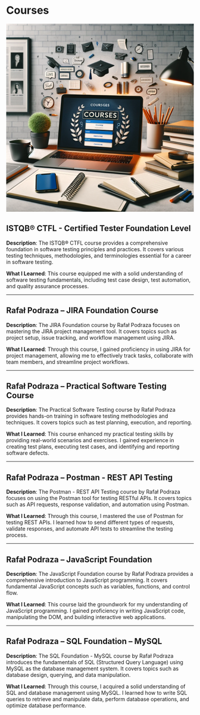 # Courses

![Courses Page Image](images/courses/courses.webp)


## ISTQB® CTFL - Certified Tester Foundation Level

**Description**: The ISTQB® CTFL course provides a comprehensive foundation in software testing principles and practices. It covers various testing techniques, methodologies, and terminologies essential for a career in software testing.

**What I Learned**: This course equipped me with a solid understanding of software testing fundamentals, including test case design, test automation, and quality assurance processes.

---

## Rafał Podraza – JIRA Foundation Course

**Description**: The JIRA Foundation course by Rafał Podraza focuses on mastering the JIRA project management tool. It covers topics such as project setup, issue tracking, and workflow management using JIRA.

**What I Learned**: Through this course, I gained proficiency in using JIRA for project management, allowing me to effectively track tasks, collaborate with team members, and streamline project workflows.

---

## Rafał Podraza – Practical Software Testing Course

**Description**: The Practical Software Testing course by Rafał Podraza provides hands-on training in software testing methodologies and techniques. It covers topics such as test planning, execution, and reporting.

**What I Learned**: This course enhanced my practical testing skills by providing real-world scenarios and exercises. I gained experience in creating test plans, executing test cases, and identifying and reporting software defects.

---

## Rafał Podraza – Postman - REST API Testing

**Description**: The Postman - REST API Testing course by Rafał Podraza focuses on using the Postman tool for testing RESTful APIs. It covers topics such as API requests, response validation, and automation using Postman.

**What I Learned**: Through this course, I mastered the use of Postman for testing REST APIs. I learned how to send different types of requests, validate responses, and automate API tests to streamline the testing process.

---

## Rafał Podraza – JavaScript Foundation

**Description**: The JavaScript Foundation course by Rafał Podraza provides a comprehensive introduction to JavaScript programming. It covers fundamental JavaScript concepts such as variables, functions, and control flow.

**What I Learned**: This course laid the groundwork for my understanding of JavaScript programming. I gained proficiency in writing JavaScript code, manipulating the DOM, and building interactive web applications.

---

## Rafał Podraza – SQL Foundation – MySQL

**Description**: The SQL Foundation - MySQL course by Rafał Podraza introduces the fundamentals of SQL (Structured Query Language) using MySQL as the database management system. It covers topics such as database design, querying, and data manipulation.

**What I Learned**: Through this course, I acquired a solid understanding of SQL and database management using MySQL. I learned how to write SQL queries to retrieve and manipulate data, perform database operations, and optimize database performance.

